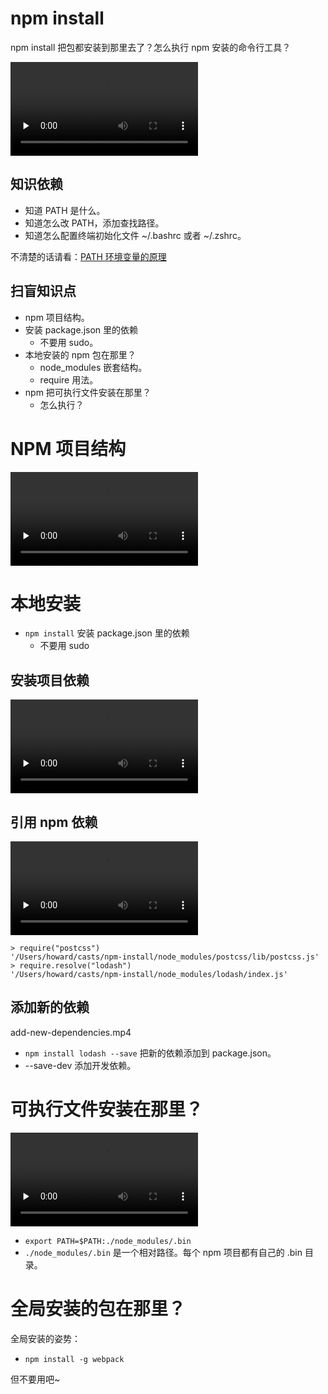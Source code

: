 # npm install

npm install 把包都安装到那里去了？怎么执行 npm 安装的命令行工具？

<video src="intro.mp4" controls="true" preload="none"></video>

## 知识依赖

+ 知道 PATH 是什么。
+ 知道怎么改 PATH，添加查找路径。
+ 知道怎么配置终端初始化文件 ~/.bashrc 或者 ~/.zshrc。

不清楚的话请看：[PATH 环境变量的原理](cast-path-environmental-variable)

## 扫盲知识点

+ npm 项目结构。
+ 安装 package.json 里的依赖
  + 不要用 sudo。
+ 本地安装的 npm 包在那里？
  + node_modules 嵌套结构。
  + require 用法。
+ npm 把可执行文件安装在那里？
  + 怎么执行？


# NPM 项目结构

<video src="npm-project-structure.mp4" controls="true" preload="none"></video>

# 本地安装

+ `npm install` 安装 package.json 里的依赖
  + 不要用 sudo

## 安装项目依赖

<video src="npm-install-package.mp4" controls="true" preload="none"></video>



## 引用 npm 依赖

<video src="require-lodash.mp4" controls="true" preload="none"></video>

```
> require("postcss")
'/Users/howard/casts/npm-install/node_modules/postcss/lib/postcss.js'
> require.resolve("lodash")
'/Users/howard/casts/npm-install/node_modules/lodash/index.js'
```

## 添加新的依赖

add-new-dependencies.mp4

+ `npm install lodash --save` 把新的依赖添加到 package.json。
+ --save-dev 添加开发依赖。

# 可执行文件安装在那里？

<video src="node_modules-bin.mp4" controls="true" preload="none"></video>

+ `export PATH=$PATH:./node_modules/.bin`
+ `./node_modules/.bin` 是一个相对路径。每个 npm 项目都有自己的 .bin 目录。

# 全局安装的包在那里？

全局安装的姿势：

+ `npm install -g webpack`

但不要用吧~
